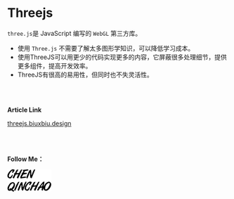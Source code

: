 # Threejs

`three.js`是 JavaScript 编写的 `WebGL` 第三方库。
* 使用 `Three.js` 不需要了解太多图形学知识，可以降低学习成本。
* 使用ThreeJS可以用更少的代码实现更多的内容，它屏蔽很多处理细节，提供更多组件，提高开发效率。
* ThreeJS有很高的易用性，但同时也不失灵活性。


<br>
<br>

**Article Link**

[threejs.biuxbiu.design](http://threejs.biuxbiu.design/)

<br>
<br>

**Follow Me：**

[![chenqinchao](img/chenqinchao.png "Chenqinchao")](http://www.biuxbiu.design/?_blank)